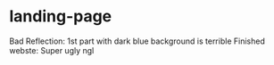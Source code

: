 # landing-page
Bad 
Reflection: 1st part with dark blue background is terrible
Finished webste: Super ugly ngl